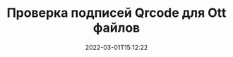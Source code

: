 ---
############################# Static ############################
layout: "auto-gen-signature"
date: 2022-03-01T15:12:22
draft: false
operation: Verify
signaturetype: Qrcode
fileformat: Ott
productName: .NET
lang: ru
productCode: net
otherformats: pdf doc docx docm dot dotm dotx odt ott rtf xls xlsx xlsm xlsb csv ods ots xltx xltm ppt pptx pps ppsx odp otp potx potm pptm ppsm png jpg bmp gif tiff svg webp wmf
breadcrumb: Put Qrcode signature on Ott for C#

############################# Head ############################
head_title: "Проверка подписей Qrcode для файлов Ott с помощью C#"
head_description: "Используйте всего несколько строк кода .NET для проверки документов Ott и их подписей Qrcode."

############################# Header ############################
title: "Проверка подписей Qrcode для Ott файлов"
description: "API для .NET предоставляет возможность проверять подписи Qrcode в документах Ott. Проверка электронных подписей внутри ваших документов Ott может быть выполнена быстро и легко."
bg_image: "https://cms.admin.containerize.com/templates/aspose/App_Themes/V3/images/bg/header1.png"
bg_overlay: false
button:
    enable: true

############################# SubMenu ############################
submenu:
    enable: true

    left:
        img_alt: "GroupDocs.Signature for .NET"
        image: "https://cms.admin.containerize.com/templates/groupdocs/images/product-logos/90x90-noborder/groupdocs-signature-net.png"
        product: "GroupDocs.Signature"
        platform: ".NET"



############################# About ############################
about:
    enable: true
    title: "Откройте для себя новые функции GroupDocs.Signature for .NET API"
    content: |
        [GroupDocs.Signature for .NET](https://products.groupdocs.com/signature/net/) API предоставляет широкий спектр способов обработки различных форматов документов с использованием электронных подписей. Поддерживаются многие типы цифровых подписей, такие как тексты, изображения, цифровые сертификаты, штрих-коды, QR-коды, штампы или метаданные. Клиенты могут добавлять, удалять, редактировать, проверять или искать цифровые подписи в PDF-файлах, документах MS Word, книгах MS Excel, презентациях MS PowerPoint, файлах Adobe Photoshop и различных форматах изображений. Доступно невероятное количество дополнительных функций и настроек.
    

############################# Steps ############################
steps:
    enable: true
    title_left: "Как проверить подписи Qrcode в документе Ott"
    content_left: |
        [GroupDocs.Signature for .NET](https://products.groupdocs.com/signature/net/) содержит полезные функции, такие как проверка подписей Qrcode, размещенных в документах Ott. Используйте эту возможность, не внедряя дополнительный код.
        
        * Во-первых, создайте экземпляр класса Signature, указав в качестве параметра конструктора путь к документу, который должен быть проверен.
        * Во-вторых, создайте новый объект VerifyOptions и настройте все необходимые свойства.
        * Наконец, вызовите метод Verify объекта Signature, передав экземпляр VerifyOptions.
        * Затем обработайте результаты проверки.

    title_right: "System Requirements"
    content_right: |
        GroupDocs.Signature for .NET поддерживаются на всех основных платформах и операционных системах. Перед выполнением приведенного ниже кода убедитесь, что в вашей системе установлены следующие предварительные компоненты.

        * Операционные системы: Microsoft Windows, Linux, MacOS
        * Среды разработки: Microsoft Visual Studio, Xamarin, MonoDevelop
        * Frameworks: .NET Framework, .NET Standard, .NET Core, Mono
        * Загрузите последнюю версию GroupDocs.Signature for .NET из [Nuget](https://www.nuget.org/packages/groupdocs.signature)
         
    code: |
        ```csharp    
                
        // Set up input Ott file
        string filePath = "input.ott";

        // Instantiate Signature for input file
        using (GroupDocs.Signature.Signature signature = new GroupDocs.Signature.Signature(filePath))
        {
                //Provide verification options
                QrCodeVerifyOptions options = new QrCodeVerifyOptions()
                {
                    // process only first page
                    PagesSetup = new PagesSetup() { FirstPage = true },
                    AllPages = false,
                    // set up text match type
                    MatchType = TextMatchType.StartsWith,
                    // specify text pattern to search
                    Text = "QrCode text",
                };

                // Verify document signatures
                VerificationResult result = signature.Verify(options);

                //process result
                if (result.IsValid)
                {
                    //..
                }
        }

        ```

############################# Demos ############################
demos:
    enable: true
    title: "Подписание с помощью подписей Qrcode Live Demo"
    content: |
       Добавьте различные электронные подписи в файл Ott прямо сейчас, посетив веб-сайт [GroupDocs.Signature App](https://products.groupdocs.app/signature/family).          

############################# More Formats ############################
more_formats:
    enable: true
    title: "Проверьте другие подписи Qrcode, используя C#"
    content: |
        "Проверка электронных подписей, размещенных в различных документах. Проверьте качество подписей в популярных форматах файлов, как показано ниже."
    format: 
       
       
back_to_top:
    enable: true
---